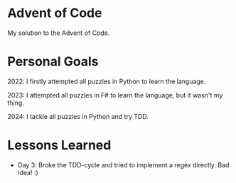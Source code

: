 # Advent of Code
My solution to the Advent of Code. 

# Personal Goals
2022: I firstly attempted all puzzles in Python to learn the language.

2023: I attempted all puzzles in F# to learn the language, but it wasn't my thing.

2024: I tackle all puzzles in Python and try TDD.

# Lessons Learned
- Day 3: Broke the TDD-cycle and tried to implement a regex directly. Bad idea! :)
